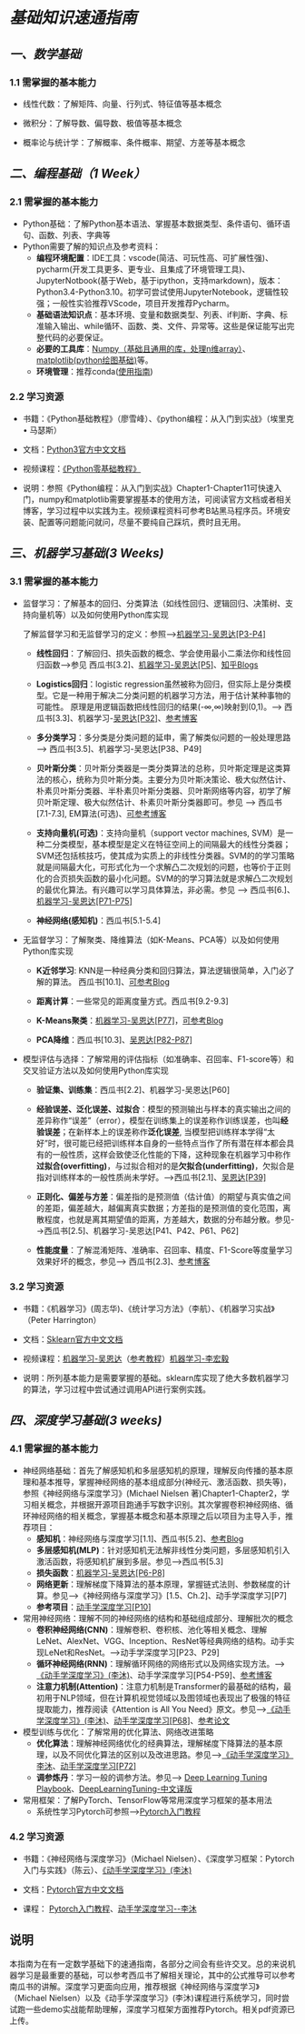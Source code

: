 # ***基础知识速通指南***
## *一、数学基础*
### 1.1 需掌握的基本能力
* 线性代数：了解矩阵、向量、行列式、特征值等基本概念

* 微积分：了解导数、偏导数、极值等基本概念

* 概率论与统计学：了解概率、条件概率、期望、方差等基本概念
## *二、编程基础（1 Week）*
### 2.1 需掌握的基本能力
- Python基础：了解Python基本语法、掌握基本数据类型、条件语句、循环语句、函数、列表、字典等
- Python需要了解的知识点及参考资料：
  - **编程环境配置**：IDE工具：vscode(简洁、可玩性高、可扩展性强)、pycharm(开发工具更多、更专业、且集成了环境管理工具)、JupyterNotbook(基于Web，基于ipython，支持markdown)，版本：Python3.4-Python3.10。初学可尝试使用JupyterNotebook，逻辑性较强；一般性实验推荐VScode，项目开发推荐Pycharm。
  - **基础语法知识点**：基本环境、变量和数据类型、列表、if判断、字典、标准输入输出、while循环、函数、类、文件、异常等。这些是保证能写出完整代码的必要保证。
  - **必要的工具库**：[Numpy（基础且通用的库，处理n维array）](https://github.com/lijin-THU/notes-python/blob/master/03-numpy/03.01-numpy-overview.ipynb)、[matplotlib(python绘图基础)](https://github.com/lijin-THU/notes-python/blob/master/03-numpy/03.02-matplotlib-basics.ipynb)等。
  - **环境管理**：推荐conda([使用指南](https://zhuanlan.zhihu.com/p/44398592))
### 2.2 学习资源
* 书籍：《Python基础教程》（廖雪峰）、《python编程：从入门到实战》（埃里克 • 马瑟斯）

* 文档：[Python3官方中文文档](https://docs.pythontab.com/python/python3.4/)

* 视频课程：[《Python零基础教程》](https://www.bilibili.com/video/BV1qW4y1a7fU/?spm_id_from=333.337.search-card.all.click)
* 说明：参照《Python编程：从入门到实战》Chapter1-Chapter11可快速入门，numpy和matplotlib需要掌握基本的使用方法，可阅读官方文档或者相关博客，学习过程中以实践为主。视频课程资料可参考B站黑马程序员。环境安装、配置等问题能问就问，尽量不要纯自己踩坑，费时且无用。
## *三、机器学习基础(3 Weeks)*

### 3.1 需掌握的基本能力
- 监督学习：了解基本的回归、分类算法（如线性回归、逻辑回归、决策树、支持向量机等）以及如何使用Python库实现
  
  了解监督学习和无监督学习的定义：参照-->[机器学习-吴恩达[P3-P4]](https://www.bilibili.com/video/BV1By4y1J7A5/?p=3)
  
  - **线性回归**：了解回归、损失函数的概念、学会使用最小二乘法你和线性回归函数-->参见 西瓜书[3.2]、[机器学习-吴恩达[P5]](https://www.bilibili.com/video/BV1By4y1J7A5/?p=5)、[知乎Blogs](https://zhuanlan.zhihu.com/p/488128941)
  
  - **Logistics回归**：logistic regression虽然被称为回归，但实际上是分类模型。它是一种用于解决二分类问题的机器学习方法，用于估计某种事物的可能性。 原理是用逻辑函数把线性回归的结果(-∞,∞)映射到(0,1)。--> 西瓜书[3.3]、机器学习-[吴恩达[P32]](https://www.bilibili.com/video/BV1By4y1J7A5/?p=32)、[参考博客](https://cloud.tencent.com/developer/article/1694338)
  
  - **多分类学习**：多分类是分类问题的延申，需了解类似问题的一般处理思路  --> 西瓜书[3.5]、机器学习-吴恩达[P38、P49]
  
  - **贝叶斯分类**：贝叶斯分类器是一类分类算法的总称，贝叶斯定理是这类算法的核心，统称为贝叶斯分类。主要分为贝叶斯决策论、极大似然估计、朴素贝叶斯分类器、半朴素贝叶斯分类器、贝叶斯网络等内容，初学了解贝叶斯定理、极大似然估计、朴素贝叶斯分类器即可。参见 --> 西瓜书[7.1-7.3], EM算法(可选)、[可参考博客](https://www.cnblogs.com/jpcflyer/p/11069659.html)
  
  - **支持向量机(可选)**：支持向量机（support vector machines, SVM）是一种二分类模型，基本模型是定义在特征空间上的间隔最大的线性分类器；SVM还包括核技巧，使其成为实质上的非线性分类器。SVM的的学习策略就是间隔最大化，可形式化为一个求解凸二次规划的问题，也等价于正则化的合页损失函数的最小化问题。SVM的的学习算法就是求解凸二次规划的最优化算法。有兴趣可以学习具体算法，非必需。参见 --> 西瓜书[6.]、[机器学习-吴恩达[P71-P75]](https://www.bilibili.com/video/BV1By4y1J7A5/?p=71)
  
  - **神经网络(感知机)**：西瓜书[5.1-5.4]

- 无监督学习：了解聚类、降维算法（如K-Means、PCA等）以及如何使用Python库实现
  
  - **K近邻学习**: KNN是一种经典分类和回归算法，算法逻辑很简单，入门必了解的算法。 西瓜书[10.1]、[可参考Blog](https://zhuanlan.zhihu.com/p/25994179)

  - **距离计算**：一些常见的距离度量方式。西瓜书[9.2-9.3]
  
  - **K-Means聚类**：[机器学习-吴恩达[P77]](https://www.bilibili.com/video/BV1By4y1J7A5/?p=77)，[可参考Blog](https://zhuanlan.zhihu.com/p/75477709)
  
  - **PCA降维**：西瓜书[10.3]、[吴恩达[P82-P87]](https://www.bilibili.com/video/BV1By4y1J7A5/?p=82)

- 模型评估与选择：了解常用的评估指标（如准确率、召回率、F1-score等）和交叉验证方法以及如何使用Python库实现
  - **验证集、训练集**：西瓜书[2.2]、机器学习-吴恩达[P60]
  
  - **经验误差、泛化误差、过拟合**：模型的预测输出与样本的真实输出之间的差异称作“误差”（error），模型在训练集上的误差称作训练误差，也叫**经验误差**；在新样本上的误差称作**泛化误差**, 当模型把训练样本学得“太好”时，很可能已经把训练样本自身的一些特点当作了所有潜在样本都会具有的一般性质，这样会致使泛化性能的下降，这种现象在机器学习中称作**过拟合(overfitting)**，与过拟合相对的是**欠拟合(underfitting)**，欠拟合是指对训练样本的一般性质尚未学好。-->西瓜书[2.1]、[吴恩达[P39]](https://www.bilibili.com/video/BV1By4y1J7A5/?p=39)
  
  - **正则化、偏差与方差**：偏差指的是预测值（估计值）的期望与真实值之间的差距，偏差越大，越偏离真实数据；方差指的是预测值的变化范围，离散程度，也就是离其期望值的距离，方差越大，数据的分布越分散。参见-->西瓜书[2.5]、机器学习-吴恩达[P41、P42、P61、P62]
  
  - **性能度量**：了解混淆矩阵、准确率、召回率、精度、F1-Score等度量学习效果好坏的概念，参见--> 西瓜书[2.3]、[参考博客](https://www.cnblogs.com/wuliytTaotao/p/9285227.html)

### 3.2 学习资源
- 书籍：《机器学习》(周志华)、《统计学习方法》（李航）、《机器学习实战》（Peter Harrington）

- 文档：[Sklearn官方中文文档](https://sklearn.apachecn.org/#/)

- 视频课程：[机器学习-吴恩达](https://www.bilibili.com/video/BV1By4y1J7A5/?spm_id_from=333.337.search-card.all.click&vd_source=ef6bc9d073dccb208fb608bc99286677)（[参考教程](https://momodel.cn/workspace/643e9c46dea202f32b3e7cf8/app)）[机器学习-李宏毅](https://www.bilibili.com/video/BV13x411v7US/?spm_id_from=333.337.search-card.all.click&vd_source=ef6bc9d073dccb208fb608bc99286677)
- 说明：所列基本能力是需要掌握的基础。sklearn库实现了绝大多数机器学习的算法，学习过程中尝试通过调用API进行案例实践。
## *四、深度学习基础(3 weeks)*
### 4.1 需掌握的基本能力
- 神经网络基础：首先了解感知机和多层感知机的原理，理解反向传播的基本原理和基本推导，掌握神经网络的基本组成部分(神经元、激活函数、损失等)，参照《神经网络与深度学习》(Michael Nielsen 著)Chapter1-Chapter2，学习相关概念，并根据开源项目跑通手写数字识别。其次掌握卷积神经网络、循环神经网络的相关概念，掌握基本概念和基本原理之后以项目为主导入手，推荐项目：
  - **感知机**：神经网络与深度学习[1.1]、西瓜书[5.2]、[参考Blog](https://zhuanlan.zhihu.com/p/72040253)
  - **多层感知机(MLP)**：针对感知机无法解非线性分类问题，多层感知机引入激活函数，将感知机扩展到多层。参见-->西瓜书[5.3]
  - **损失函数**：[机器学习-吴恩达[P6-P8]](https://www.bilibili.com/video/BV1By4y1J7A5/?p=6)
  - **网络更新**：理解梯度下降算法的基本原理，掌握链式法则、参数梯度的计算。参见-->《神经网络与深度学习》[1.5、Ch.2]、动手学深度学习[P7]
  - **参考项目**：[动手学深度学习[P10]](https://www.bilibili.com/video/BV1hh411U7gn/?)
- 常用神经网络：理解不同的神经网络的结构和基础组成部分、理解批次的概念
  - **卷积神经网络(CNN)**：理解卷积、卷积核、池化等相关概念、理解LeNet、AlexNet、VGG、Inception、ResNet等经典网络的结构。动手实现LeNet和ResNet。-->动手学深度学习[P23、P29]
  - **循环神经网络(RNN)**：理解循环网络的网络形式以及网络实现方法。-->[《动手学深度学习》(李沐)](https://zh-v2.d2l.ai/chapter_recurrent-neural-networks/index.html)、动手学深度学习[P54-P59]、[参考博客](https://zybuluo.com/hanbingtao/note/541458)
  - **注意力机制(Attention)**：注意力机制是Transformer的最基础的结构，最初用于NLP领域，但在计算机视觉领域以及图领域也表现出了极强的特征提取能力，推荐阅读《Attention is All You Need》原文。参见-->[《动手学深度学习》(李沐)](https://zh-v2.d2l.ai/chapter_attention-mechanisms/index.html)、[动手学深度学习[P68]](https://www.bilibili.com/video/BV1Kq4y1H7FL)、[参考论文](https://arxiv.org/abs/1706.03762)
- 模型训练与优化：了解常用的优化算法、网络改进策略
  - **优化算法**：理解神经网络优化的经典算法，理解梯度下降算法的基本原理，以及不同优化算法的区别以及改进思路。参见-->[《动手学深度学习》李沐](https://zh-v2.d2l.ai/chapter_optimization/index.html)、[动手学深度学习[P72]](https://www.bilibili.com/video/BV1bP4y1p7Gq)
  - **调参炼丹**：学习一般的调参方法。参见--> [Deep Learning Tuning Playbook](https://github.com/google-research/tuning_playbook)、[DeepLearningTuning-中文译版](https://github.com/chunqiangqian/deepLearningTuning/blob/main/%E6%B7%B1%E5%BA%A6%E5%AD%A6%E4%B9%A0%E8%B0%83%E5%8F%82%E6%96%B9%E6%B3%95.md)
- 常用框架：了解PyTorch、TensorFlow等常用深度学习框架的基本用法
  - 系统性学习Pytorch可参照-->[Pytorch入门教程](https://www.bilibili.com/video/BV1rs4y1E7gx/?spm_id_from=333.337.search-card.all.click&vd_source=ef6bc9d073dccb208fb608bc99286677)

### 4.2 学习资源
* 书籍：《神经网络与深度学习》（Michael Nielsen）、《深度学习框架：Pytorch入门与实践》（陈云）、[《动手学深度学习》(李沐)](https://zh-v2.d2l.ai/index.html)

* 文档：[Pytorch官方中文文档](https://pytorch-cn.readthedocs.io/zh/latest/)

* 课程： [Pytorch入门教程](https://www.bilibili.com/video/BV1rs4y1E7gx/?spm_id_from=333.337.search-card.all.click&vd_source=ef6bc9d073dccb208fb608bc99286677)、[动手学深度学习--李沐](https://space.bilibili.com/1567748478/channel/seriesdetail?sid=358497)

## 说明
本指南为在有一定数学基础下的速通指南，各部分之间会有些许交叉。总的来说机器学习是最重要的基础，可以参考西瓜书了解相关理论，其中的公式推导可以参考南瓜书的讲解。深度学习更面向应用，推荐根据《神经网络与深度学习》（Michael Nielsen）以及《动手学深度学习》(李沐)课程进行系统学习，同时尝试跑一些demo实战能帮助理解，深度学习框架方面推荐Pytorch。相关pdf资源已上传。
